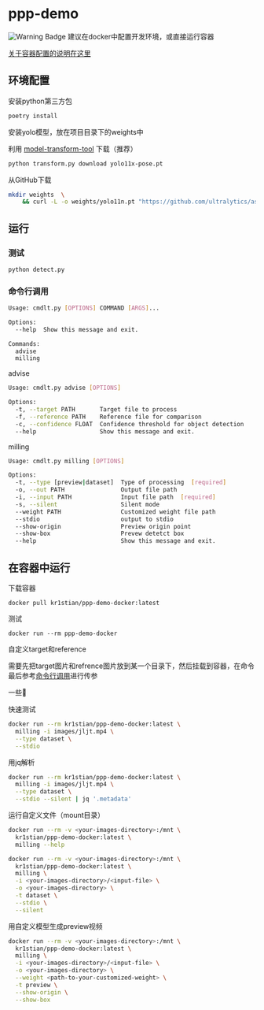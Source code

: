 # ppp-demo

![Warning Badge](https://img.shields.io/badge/Warning-red)
建议在docker中配置开发环境，或直接运行容器

[关于容器配置的说明在这里](#在容器中运行)

## 环境配置

安装python第三方包

```bash
poetry install
```

安装yolo模型，放在项目目录下的weights中

利用 [model-transform-tool](https://github.com/NullPointers-Co/model-transform-tool) 下载（推荐）

```bash
python transform.py download yolo11x-pose.pt                 
```

从GitHub下载

```bash
mkdir weights  \
    && curl -L -o weights/yolo11n.pt "https://github.com/ultralytics/assets/releases/download/v8.3.0/yolo11n.pt"
```

## 运行

### 测试

```bash
python detect.py
```

### 命令行调用

```bash
Usage: cmdlt.py [OPTIONS] COMMAND [ARGS]...

Options:
  --help  Show this message and exit.

Commands:
  advise
  milling
```

advise

```bash
Usage: cmdlt.py advise [OPTIONS]

Options:
  -t, --target PATH       Target file to process
  -f, --reference PATH    Reference file for comparison
  -c, --confidence FLOAT  Confidence threshold for object detection
  --help                  Show this message and exit.
```

milling

```bash
Usage: cmdlt.py milling [OPTIONS]

Options:
  -t, --type [preview|dataset]  Type of processing  [required]
  -o, --out PATH                Output file path
  -i, --input PATH              Input file path  [required]
  -s, --silent                  Silent mode
  --weight PATH                 Customized weight file path
  --stdio                       output to stdio
  --show-origin                 Preview origin point
  --show-box                    Prevew detetct box
  --help                        Show this message and exit.
```

## 在容器中运行

下载容器

`docker pull kr1stian/ppp-demo-docker:latest`

测试

`docker run --rm ppp-demo-docker`

自定义target和reference

需要先把target图片和refrence图片放到某一个目录下，然后挂载到容器，在命令最后参考[命令行调用](#命令行调用)进行传参

一些🌰

快速测试

```bash
docker run --rm kr1stian/ppp-demo-docker:latest \
  milling -i images/jljt.mp4 \
  --type dataset \
  --stdio
```

用jq解析

```bash
docker run --rm kr1stian/ppp-demo-docker:latest \
  milling -i images/jljt.mp4 \
  --type dataset \
  --stdio --silent | jq '.metadata'
```

运行自定义文件（mount目录）

```bash
docker run --rm -v <your-images-directory>:/mnt \
  kr1stian/ppp-demo-docker:latest \
  milling --help
```

```bash
docker run --rm -v <your-images-directory>:/mnt \
  kr1stian/ppp-demo-docker:latest \
  milling \
  -i <your-images-directory>/<input-file> \
  -o <your-images-directory> \
  -t dataset \
  --stdio \
  --silent
```

用自定义模型生成preview视频

```bash
docker run --rm -v <your-images-directory>:/mnt \
  kr1stian/ppp-demo-docker:latest \
  milling \
  -i <your-images-directory>/<input-file> \
  -o <your-images-directory> \
  --weight <path-to-your-customized-weight> \
  -t preview \
  --show-origin \
  --show-box
```
